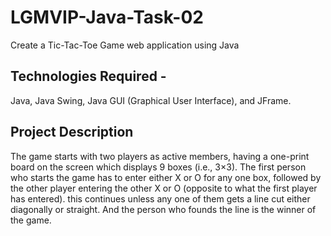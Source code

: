# LGMVIP-Java-Task-02

Create a Tic-Tac-Toe Game  web application using Java

Technologies Required -
------------------------
Java, Java Swing, Java GUI (Graphical User Interface), and JFrame.

Project Description
----------------------

The game starts with two players as active members, having a one-print board on the screen which displays 9 boxes (i.e., 3×3). The first person who starts the game has to enter either X or O for any one box, followed by the other player entering the other X or O (opposite to what the first player has entered). this continues unless any one of them gets a line cut either diagonally or straight. And the person who founds the line is the winner of the game.
